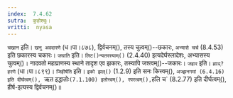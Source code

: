 ```yaml
---
index:  7.4.62
sutra:  कुहोश्चुः।
vritti:  nyasa
---
```


`चखान` इति। `खनु अवदारणे` (ध।पा।८७८), द्विर्वचनम्(), तस्य चुत्वम्()--छकारः, `अभ्यासे चर्च` (8.4.53) इति छकारस्य चकारः। `जघाति` इति। `लिट()न्यतरस्याम्()` (2.4.40) इत्यदेर्घस्लादेशः, अभ्यासस्य चुत्वम्()। नादवतो महाप्राणस्य स्थाने तादृश एव झकारः, तस्यापि जश्त्वम्()--जकारः। `जहार` इति। `ह्मञ्? हरणे` (धा।पा।८९९)। `जिहीर्षति` इति। `इको झल्()` (1.2.9) इति सनः कित्त्वम्(), `अज्झनगमां (6.4.16) इति दीर्घत्वम्(), `ऋत इद्धातोः` (7.1.100) इतोत्त्वम्(), रपरत्वम्(), `हलि च` (8.2.77) इति दीर्घत्वम्(), हीर्ष-इत्यस्य द्विर्वचनम्()॥
